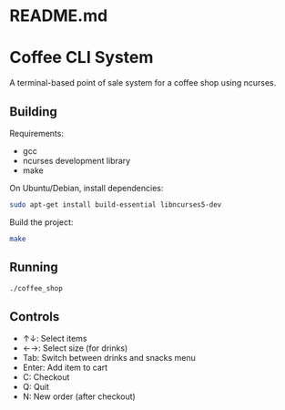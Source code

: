 

# README.md
# Coffee CLI System

A terminal-based point of sale system for a coffee shop using ncurses.

## Building

Requirements:
- gcc
- ncurses development library
- make

On Ubuntu/Debian, install dependencies:
```bash
sudo apt-get install build-essential libncurses5-dev
```

Build the project:
```bash
make
```

## Running
```bash
./coffee_shop
```

## Controls
- ↑↓: Select items
- ←→: Select size (for drinks)
- Tab: Switch between drinks and snacks menu
- Enter: Add item to cart
- C: Checkout
- Q: Quit
- N: New order (after checkout)